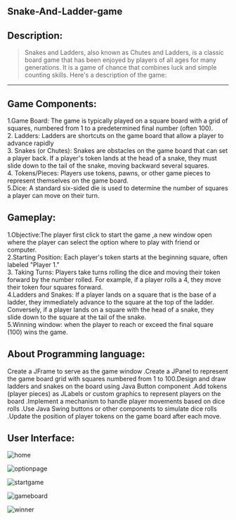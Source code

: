 ## Snake-And-Ladder-game
 Description: 
---
 >Snakes and Ladders, also known as Chutes and Ladders, is a classic board game that has been enjoyed by players of all ages for many generations. It is a game of chance that combines luck and simple counting skills. Here's a description of the game:
---
Game Components:
---
1.Game Board: The game is typically played on a square board with a grid of squares, numbered from 1 to a predetermined final number (often 100). <br>
2. Ladders: Ladders are shortcuts on the game board that allow a player to advance rapidly <br>
3. Snakes (or Chutes): Snakes are obstacles on the game board that can set a player back. If a player's token lands at the head of a snake, they must slide down to the tail of the snake, moving backward several squares. <br>
4. Tokens/Pieces: Players use tokens, pawns, or other game pieces to represent themselves on the game board.  <br>
5.Dice: A standard six-sided die is used to determine the number of squares a player can move on their turn. <br>

Gameplay:
---
1.Objective:The player first click to start the game ,a new window open where the player can select the option where to play with friend or computer. <br>
2.Starting Position: Each player's token starts at the beginning square, often labeled "Player 1." <br>
3. Taking Turns: Players take turns rolling the dice and moving their token forward by the number rolled. For example, if a player rolls a 4, they move their token four squares forward. <br>
4.Ladders and Snakes: If a player lands on a square that is the base of a ladder, they immediately advance to the square at the top of the ladder. Conversely, if a player lands on a square with the head of a snake, they slide down to the square at the tail of the snake. <br>
5.Winning window: when the  player to reach or exceed the final square (100) wins the game. <br>

About Programming language: 
---
Create a JFrame to serve as the game window .Create a JPanel to represent the game board grid with squares numbered from 1 to 100.Design and draw ladders and snakes on the board using Java Button component .Add tokens (player pieces) as JLabels or custom graphics to represent players on the board .Implement a mechanism to handle player movements based on dice rolls .Use Java Swing buttons or other components to simulate dice rolls .Update the position of player tokens on the game board after each move.

User Interface:
---
![home](https://github.com/VaishaliMishra111/Snake-and-Ladder-game-/assets/134136768/63b96f2b-538b-4f22-86c9-2f265b8ae594)

![optionpage](https://github.com/VaishaliMishra111/Snake-and-Ladder-game-/assets/134136768/43964d55-d7ce-4539-b81c-01ab5f7273b9)

![startgame](https://github.com/VaishaliMishra111/Snake-and-Ladder-game-/assets/134136768/03673ab9-cf91-4853-a3eb-90a7ac265657)

![gameboard](https://github.com/VaishaliMishra111/Snake-and-Ladder-game-/assets/134136768/4572f5ee-aae5-4f1e-9f67-9b3d6ed2966a)

![winner](https://github.com/VaishaliMishra111/Snake-and-Ladder-game-/assets/134136768/7452facd-9e0c-4dbd-9fb6-c7604c7fb9e1)






                   
